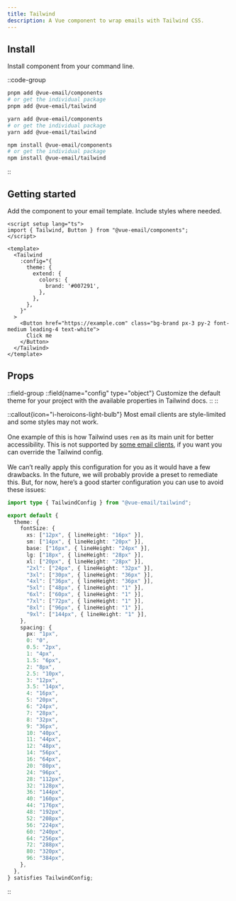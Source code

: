 ```yaml
---
title: Tailwind
description: A Vue component to wrap emails with Tailwind CSS.
---
```


## Install

Install component from your command line.

::code-group

```sh [pnpm]
pnpm add @vue-email/components
# or get the individual package
pnpm add @vue-email/tailwind
```

```bash [yarn]
yarn add @vue-email/components
# or get the individual package
yarn add @vue-email/tailwind
```

```bash [npm]
npm install @vue-email/components
# or get the individual package
npm install @vue-email/tailwind
```
::

## Getting started

Add the component to your email template. Include styles where needed.

```vue
<script setup lang="ts">
import { Tailwind, Button } from "@vue-email/components";
</script>

<template>
  <Tailwind 
    :config="{
      theme: {
        extend: {
          colors: {
            brand: '#007291',
          },
        },
      },
    }"
  >
    <Button href="https://example.com" class="bg-brand px-3 py-2 font-medium leading-4 text-white">
      Click me
    </Button>
  </Tailwind>
</template>
```

## Props

::field-group
  ::field{name="config" type="object"}
  Customize the default theme for your project with the available properties in Tailwind docs.
  ::
::

::callout{icon="i-heroicons-light-bulb"}
Most email clients are style-limited and some styles may not work.
<br/><br/>
One example of this is how Tailwind uses `rem` as its main unit for better accessibility. This is not supported by [some email clients](https://www.caniemail.com/features/css-unit-rem/), if you want you can override the Tailwind config.
<br/><br/>
We can’t really apply this configuration for you as it would have a few drawbacks. In the future, we will probably provide a preset to remediate this. But, for now, here’s a good starter configuration you can use to avoid these issues:

```ts
import type { TailwindConfig } from "@vue-email/tailwind";

export default {
  theme: {
    fontSize: {
      xs: ["12px", { lineHeight: "16px" }],
      sm: ["14px", { lineHeight: "20px" }],
      base: ["16px", { lineHeight: "24px" }],
      lg: ["18px", { lineHeight: "28px" }],
      xl: ["20px", { lineHeight: "28px" }],
      "2xl": ["24px", { lineHeight: "32px" }],
      "3xl": ["30px", { lineHeight: "36px" }],
      "4xl": ["36px", { lineHeight: "36px" }],
      "5xl": ["48px", { lineHeight: "1" }],
      "6xl": ["60px", { lineHeight: "1" }],
      "7xl": ["72px", { lineHeight: "1" }],
      "8xl": ["96px", { lineHeight: "1" }],
      "9xl": ["144px", { lineHeight: "1" }],
    },
    spacing: {
      px: "1px",
      0: "0",
      0.5: "2px",
      1: "4px",
      1.5: "6px",
      2: "8px",
      2.5: "10px",
      3: "12px",
      3.5: "14px",
      4: "16px",
      5: "20px",
      6: "24px",
      7: "28px",
      8: "32px",
      9: "36px",
      10: "40px",
      11: "44px",
      12: "48px",
      14: "56px",
      16: "64px",
      20: "80px",
      24: "96px",
      28: "112px",
      32: "128px",
      36: "144px",
      40: "160px",
      44: "176px",
      48: "192px",
      52: "208px",
      56: "224px",
      60: "240px",
      64: "256px",
      72: "288px",
      80: "320px",
      96: "384px",
    },
  },
} satisfies TailwindConfig;
```

::
